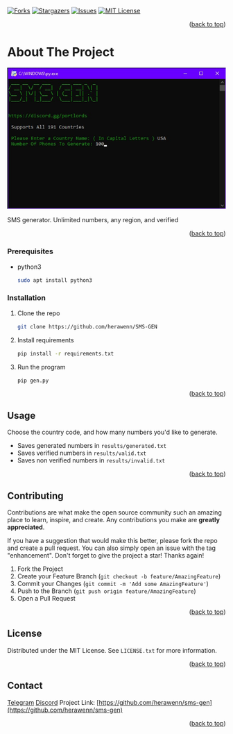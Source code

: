 <!-- PROJECT SHIELDS -->
[![Forks][forks-shield]][forks-url]
[![Stargazers][stars-shield]][stars-url]
[![Issues][issues-shield]][issues-url]
[![MIT License][license-shield]][license-url]

<p align="right">(<a href="#readme-top">back to top</a>)</p>

# About The Project

![terminal running sms-gen](images/start.jpg)

SMS generator. Unlimited numbers, any region, and verified

<p align="right">(<a href="#readme-top">back to top</a>)</p>

### Prerequisites

* python3
  ```sh
  sudo apt install python3
  ```

### Installation

1. Clone the repo
   ```sh
   git clone https://github.com/herawenn/SMS-GEN
   ```
2. Install requirements
   ```sh
   pip install -r requirements.txt
   ```
3. Run the program
   ```sh
   pip gen.py
   ```
<p align="right">(<a href="#readme-top">back to top</a>)</p>

<!-- USAGE EXAMPLES -->
## Usage

Choose the country code, and how many numbers you'd like to generate.
* Saves generated numbers in `results/generated.txt`
* Saves verified numbers in `results/valid.txt`
* Saves non verified numbers in `results/invalid.txt`

<p align="right">(<a href="#readme-top">back to top</a>)</p>

<!-- CONTRIBUTING -->
## Contributing

Contributions are what make the open source community such an amazing place to learn, inspire, and create. Any contributions you make are **greatly appreciated**.

If you have a suggestion that would make this better, please fork the repo and create a pull request. You can also simply open an issue with the tag "enhancement".
Don't forget to give the project a star! Thanks again!

1. Fork the Project
2. Create your Feature Branch (`git checkout -b feature/AmazingFeature`)
3. Commit your Changes (`git commit -m 'Add some AmazingFeature'`)
4. Push to the Branch (`git push origin feature/AmazingFeature`)
5. Open a Pull Request

<p align="right">(<a href="#readme-top">back to top</a>)</p>

<!-- LICENSE -->
## License

Distributed under the MIT License. See `LICENSE.txt` for more information.

<p align="right">(<a href="#readme-top">back to top</a>)</p>

<!-- CONTACT -->
## Contact

[Telegram](https://t.me/mulicious) 
[Discord](https://discord.gg/portlordss)
Project Link: [https://github.com/herawenn/sms-gen](https://github.com/herawenn/sms-gen)

<p align="right">(<a href="#readme-top">back to top</a>)</p>

[forks-shield]: https://img.shields.io/github/forks/herawenn/sms-gen.svg?style=for-the-badge
[forks-url]: https://github.com/herawenn/sms-gen/network/members
[stars-shield]: https://img.shields.io/github/stars/herawenn/sms-gen.svg?style=for-the-badge
[stars-url]: https://github.com/herawenn/sms-gen/stargazers
[issues-shield]: https://img.shields.io/github/issues/herawenn/sms-gen.svg?style=for-the-badge
[issues-url]: https://github.com/herawenn/sms-gen/issues
[license-shield]: https://img.shields.io/github/license/herawenn/sms-gen.svg?style=for-the-badge
[license-url]: https://github.com/herawenn/sms-gen/blob/master/LICENSE.txt
